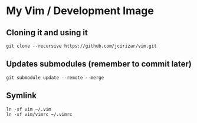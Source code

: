 # My Vim / Development Image

## Cloning it and using it

```
git clone --recursive https://github.com/jcirizar/vim.git
```

## Updates submodules (remember to commit later)
```
git submodule update --remote --merge
```

## Symlink

```
ln -sf vim ~/.vim
ln -sf vim/vimrc ~/.vimrc
```
